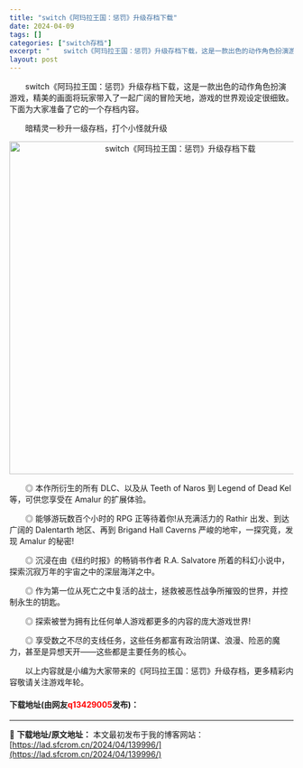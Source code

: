 ```yaml
---
title: "switch《阿玛拉王国：惩罚》升级存档下载"
date: 2024-04-09
tags: []
categories: ["switch存档"]
excerpt: "　　switch《阿玛拉王国：惩罚》升级存档下载，这是一款出色的动作角色扮演游戏，精美的画面将玩家带入了一起广阔的冒险天地，游戏的世界观设定很细致。下面为大家准备了它的一个存档内容。 　　暗精灵一秒升一级存档，打个小怪就升级 　　◎ 本作所衍生的所有 DLC、以及从 Teeth of Naros 到&hellip;"
layout: post
---
```


 <p>　　switch《阿玛拉王国：惩罚》升级存档下载，这是一款出色的动作角色扮演游戏，精美的画面将玩家带入了一起广阔的冒险天地，游戏的世界观设定很细致。下面为大家准备了它的一个存档内容。</p> <p>　　暗精灵一秒升一级存档，打个小怪就升级</p> <p align="center"><img align="" border="0" src="https://lad.sfcrom.cn/wp-content/uploads/2024/04/20240409_6614f29285db0.webp" width="590" alt="switch《阿玛拉王国：惩罚》升级存档下载" /></p> <p>　　◎ 本作所衍生的所有 DLC、以及从 Teeth of Naros 到 Legend of Dead Kel 等，可供您享受在 Amalur 的扩展体验。</p> <p>　　◎ 能够游玩数百个小时的 RPG 正等待着你!从充满活力的 Rathir 出发、到达广阔的 Dalentarth 地区、再到 Brigand Hall Caverns 严峻的地牢，一探究竟，发现 Amalur 的秘密!</p> <p>　　◎ 沉浸在由《纽约时报》的畅销书作者 R.A. Salvatore 所着的科幻小说中，探索沉寂万年的宇宙之中的深层海洋之中。</p> <p>　　◎ 作为第一位从死亡之中复活的战士，拯救被恶性战争所摧毁的世界，并控制永生的钥匙。</p> <p>　　◎ 探索被誉为拥有比任何单人游戏都更多的内容的庞大游戏世界!</p> <p>　　◎ 享受数之不尽的支线任务，这些任务都富有政治阴谋、浪漫、险恶的魔力，甚至是异想天开&mdash;&mdash;这些都是主要任务的核心。</p> <p>　　以上内容就是小编为大家带来的《阿玛拉王国：惩罚》升级存档，更多精彩内容敬请关注游戏年轮。</p> <p><h4>下载地址(由网友<font color="red">q13429005</font>发布)：</h4></p> 

---
📖 **下载地址/原文地址：** 本文最初发布于我的博客网站：[https://lad.sfcrom.cn/2024/04/139996/](https://lad.sfcrom.cn/2024/04/139996/)
